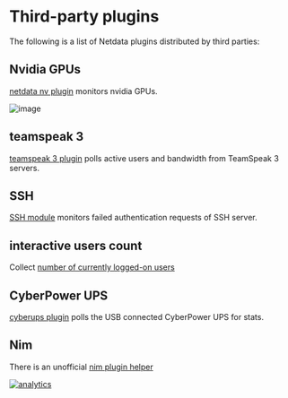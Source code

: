# Third-party plugins

The following is a list of Netdata plugins distributed by third parties:

## Nvidia GPUs

[netdata nv plugin](https://github.com/coraxx/netdata_nv_plugin) monitors nvidia GPUs.

![image](https://user-images.githubusercontent.com/2662304/29516895-351e905e-867b-11e7-9863-3fb6924490ab.png)

## teamspeak 3

[teamspeak 3 plugin](https://github.com/coraxx/netdata_ts3_plugin) polls active users and bandwidth from TeamSpeak 3 servers.

## SSH

[SSH module](https://github.com/Yaser-Amiri/netdata-ssh-module) monitors failed authentication requests of SSH server.

## interactive users count

Collect [number of currently logged-on users](https://github.com/veksh/netdata-numsessions)

## CyberPower UPS

[cyberups plugin](https://github.com/HawtDogFlvrWtr/netdata_cyberpwrups_plugin) polls the USB connected CyberPower UPS for stats.

## Nim

There is an unofficial [nim plugin helper](https://github.com/FedericoCeratto/nim-netdata-plugin)

[![analytics](https://www.google-analytics.com/collect?v=1&aip=1&t=pageview&_s=1&ds=github&dr=https%3A%2F%2Fgithub.com%2Fnetdata%2Fnetdata&dl=https%3A%2F%2Fmy-netdata.io%2Fgithub.%2Fdocs%2FThird-Party-Plugins&_u=MAC~&cid=5792dfd7-8dc4-476b-af31-da2fdb9f93d2&tid=UA-64295674-3)]()
